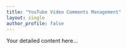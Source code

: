 ```yaml
---
title: "YouTube Video Comments Management"
layout: single
author_profile: false
---
```


Your detailed content here...
